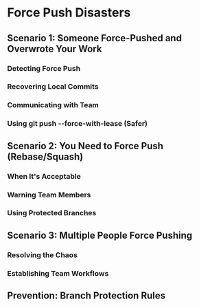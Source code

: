 # Force Push Disasters

## Scenario 1: Someone Force-Pushed and Overwrote Your Work

### Detecting Force Push

### Recovering Local Commits

### Communicating with Team

### Using git push --force-with-lease (Safer)

## Scenario 2: You Need to Force Push (Rebase/Squash)

### When It's Acceptable

### Warning Team Members

### Using Protected Branches

## Scenario 3: Multiple People Force Pushing

### Resolving the Chaos

### Establishing Team Workflows

## Prevention: Branch Protection Rules
